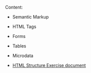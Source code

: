 Content:

- Semantic Markup
- HTML Tags
- Forms
- Tables
- Microdata


- [HTML Structure Exercise document](https://github.com/TheStormWeaver/Front-End/files/7189713/02.HTML-Structure-Exercise.docx)
